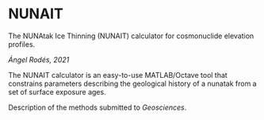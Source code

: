 # NUNAIT
The NUNAtak Ice Thinning (NUNAIT) calculator for cosmonuclide elevation profiles.

*Ángel Rodés, 2021*

The NUNAIT calculator is an easy-to-use MATLAB/Octave tool that constrains parameters describing the geological history of a nunatak from a set of surface exposure ages.

Description of the methods submitted to *Geosciences*.
